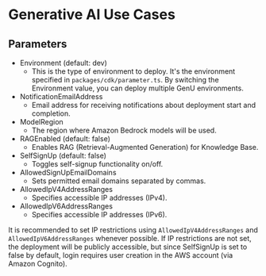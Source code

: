 # Generative AI Use Cases

## Parameters

* Environment (default: dev)
    * This is the type of environment to deploy. It's the environment specified in `packages/cdk/parameter.ts`. By switching the Environment value, you can deploy multiple GenU environments.
* NotificationEmailAddress
    * Email address for receiving notifications about deployment start and completion.
* ModelRegion
    * The region where Amazon Bedrock models will be used.
* RAGEnabled (default: false)
    * Enables RAG (Retrieval-Augmented Generation) for Knowledge Base.
* SelfSignUp (default: false)
    * Toggles self-signup functionality on/off.
* AllowedSignUpEmailDomains
    * Sets permitted email domains separated by commas.
* AllowedIpV4AddressRanges
    * Specifies accessible IP addresses (IPv4).
* AllowedIpV6AddressRanges
    * Specifies accessible IP addresses (IPv6).

It is recommended to set IP restrictions using `AllowedIpV4AddressRanges` and `AllowedIpV6AddressRanges` whenever possible. If IP restrictions are not set, the deployment will be publicly accessible, but since SelfSignUp is set to false by default, login requires user creation in the AWS account (via Amazon Cognito).